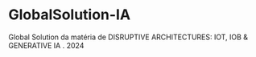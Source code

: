 # GlobalSolution-IA
Global Solution da matéria de DISRUPTIVE ARCHITECTURES: IOT, IOB &amp; GENERATIVE IA . 2024
